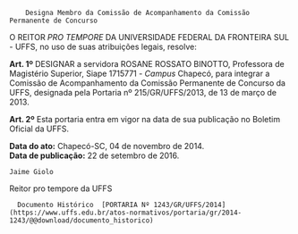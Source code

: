         Designa Membro da Comissão de Acompanhamento da Comissão Permanente de Concurso  

O REITOR *PRO TEMPORE* DA UNIVERSIDADE FEDERAL DA FRONTEIRA SUL - UFFS, no uso de suas atribuições legais, resolve:

 **Art. 1º** DESIGNAR a servidora ROSANE ROSSATO BINOTTO, Professora de Magistério Superior, Siape 1715771 - *Campus* Chapecó, para integrar a Comissão de Acompanhamento da Comissão Permanente de Concurso da UFFS, designada pela Portaria nº 215/GR/UFFS/2013, de 13 de março de 2013.

 **Art. 2º** Esta portaria entra em vigor na data de sua publicação no Boletim Oficial da UFFS.

  

   **Data do ato:** Chapecó-SC, 04 de novembro de 2014.   
 **Data de publicação:**  22 de setembro de 2016. 

    Jaime Giolo   
 Reitor pro tempore da UFFS 

      Documento Histórico  [PORTARIA Nº 1243/GR/UFFS/2014](https://www.uffs.edu.br/atos-normativos/portaria/gr/2014-1243/@@download/documento_historico)     
      